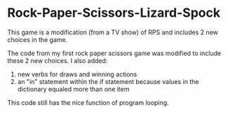 # Rock-Paper-Scissors-Lizard-Spock
This game is a modification (from a TV show) of RPS and includes 2 new choices in the game.

The code from my first rock paper scissors game was modified to include these 2 new choices.
I also added:
1. new verbs for draws and winning actions
2. an "in" statement within the if statement because values in the dictionary equaled more than one item

This code still has the nice function of program looping.